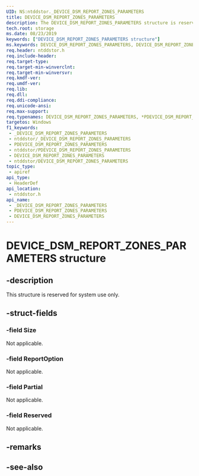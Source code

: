 ```yaml
---
UID: NS:ntddstor._DEVICE_DSM_REPORT_ZONES_PARAMETERS
title: DEVICE_DSM_REPORT_ZONES_PARAMETERS
description: The DEVICE_DSM_REPORT_ZONES_PARAMETERS structure is reserved for system use only.
tech.root: storage
ms.date: 08/23/2019
keywords: ["DEVICE_DSM_REPORT_ZONES_PARAMETERS structure"]
ms.keywords: DEVICE_DSM_REPORT_ZONES_PARAMETERS, DEVICE_DSM_REPORT_ZONES_PARAMETERS, *PDEVICE_DSM_REPORT_ZONES_PARAMETERS,
req.header: ntddstor.h
req.include-header: 
req.target-type: 
req.target-min-winverclnt: 
req.target-min-winversvr: 
req.kmdf-ver: 
req.umdf-ver: 
req.lib: 
req.dll: 
req.ddi-compliance: 
req.unicode-ansi: 
req.max-support: 
req.typenames: DEVICE_DSM_REPORT_ZONES_PARAMETERS, *PDEVICE_DSM_REPORT_ZONES_PARAMETERS
targetos: Windows
f1_keywords:
 - _DEVICE_DSM_REPORT_ZONES_PARAMETERS
 - ntddstor/_DEVICE_DSM_REPORT_ZONES_PARAMETERS
 - PDEVICE_DSM_REPORT_ZONES_PARAMETERS
 - ntddstor/PDEVICE_DSM_REPORT_ZONES_PARAMETERS
 - DEVICE_DSM_REPORT_ZONES_PARAMETERS
 - ntddstor/DEVICE_DSM_REPORT_ZONES_PARAMETERS
topic_type:
 - apiref
api_type:
 - HeaderDef
api_location:
 - ntddstor.h
api_name:
 - _DEVICE_DSM_REPORT_ZONES_PARAMETERS
 - PDEVICE_DSM_REPORT_ZONES_PARAMETERS
 - DEVICE_DSM_REPORT_ZONES_PARAMETERS
---
```


# DEVICE_DSM_REPORT_ZONES_PARAMETERS structure


## -description

This structure is reserved for system use only.

## -struct-fields

### -field Size

Not applicable.

### -field ReportOption

Not applicable.

### -field Partial

Not applicable.

### -field Reserved

Not applicable.

## -remarks

## -see-also

